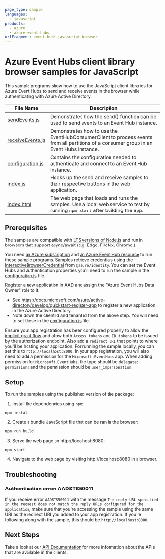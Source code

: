 ```yaml
---
page_type: sample
languages:
  - javascript
products:
  - azure
  - azure-event-hubs
urlFragment: event-hubs-javascript-browser
---
```


# Azure Event Hubs client library browser samples for JavaScript

This sample programs show how to use the JavaScript client libraries for Azure Event Hubs to send and receive events in the browser while authenticating with Azure Active Directory.

| **File Name**                     | **Description**                                                                                                                         |
| --------------------------------- | --------------------------------------------------------------------------------------------------------------------------------------- |
| [sendEvents.js][sendevents]       | Demonstrates how the send() function can be used to send events to an Event Hub instance.                                               |
| [receiveEvents.js][receiveevents] | Demonstrates how to use the EventHubConsumerClient to process events from all partitions of a consumer group in an Event Hubs instance. |
| [configuration.js][configuration] | Contains the configuration needed to authenticate and connect to an Event Hub instance.                                                 |
| [index.js][app]                   | Hooks up the send and receive samples to their respective buttons in the web application.                                               |
| [index.html][htmlpage]            | The web page that loads and runs the samples. Use a local web service to test by running `npm start` after building the app.            |

## Prerequisites

The samples are compatible with [LTS versions of Node.js](https://nodejs.org/about/releases/) and run in browsers that support async/await (e.g. Edge, Firefox, Chrome.)

You need [an Azure subscription][freesub] and [an Azure Event Hub resource][azhubacct] to run these sample programs.
Samples retrieve credentials using the [InteractiveBrowserCredential][browsercred] from `@azure/identity`.
You can set the Event Hubs and authentication properties you'll need to run the sample in the [configuration.js][configuration] file.

Register a new application in AAD and assign the "Azure Event Hubs Data Owner" role to it.

- See https://docs.microsoft.com/azure/active-directory/develop/quickstart-register-app
  to register a new application in the Azure Active Directory.
- Note down the client id and tenant id from the above step.
  You will need to set these in the [configuration.js][configuration] file.

Ensure your app registration has been configured properly to allow the [implicit grant flow][implicitgrantflow]
and allow both `Access tokens` and `ID tokens` to be issued by the authorization endpoint.
Also add a `redirect URI` that points to where you'll be hosting your application.
For running the sample locally, you can set this to `http://localhost:8080`.
In your app registration, you will also need to add a permission for the `Microsoft.EventHubs` app.
When adding permission for `Microsoft.EventHubs`, the type should be `delegated permissions` and the permission should be `user_impersonation`.

## Setup

To run the samples using the published version of the package:

1. Install the dependencies using `npm`:

```bash
npm install
```

2. Create a bundle JavaScript file that can be ran in the browser:

```bash
npm run build
```

3. Serve the web page on http://localhost:8080:

```bash
npm start
```

4. Navigate to the web page by visiting http://localhost:8080 in a browser.

## Troubleshooting

### Authentication error: AADSTS50011

If you receive error `AADSTS50011` with the message `The reply URL specified in the request does not match the reply URLs configured for the application`, make sure that you're accessing the sample using the same URI
as the redirect URI you added to your app registration. If you're following along with the sample, this should be `http://localhost:8080`.

## Next Steps

Take a look at our [API Documentation][apiref] for more information about the APIs that are available in the clients.

[sendevents]: https://github.com/Azure/azure-sdk-for-js/tree/main/sdk/eventhub/event-hubs/samples/browserSample/src/sendEvents.js
[receiveevents]: https://github.com/Azure/azure-sdk-for-js/tree/main/sdk/eventhub/event-hubs/samples/browserSample/src/receiveEvents.js
[configuration]: https://github.com/Azure/azure-sdk-for-js/tree/main/sdk/eventhub/event-hubs/samples/browserSample/src/configuration.js
[app]: https://github.com/Azure/azure-sdk-for-js/tree/main/sdk/eventhub/event-hubs/samples/browserSample/src/index.js
[htmlpage]: https://github.com/Azure/azure-sdk-for-js/tree/main/sdk/eventhub/event-hubs/samples/browserSample/index.html
[apiref]: https://docs.microsoft.com/javascript/api/@azure/event-hubs
[azhubacct]: https://docs.microsoft.com/azure/event-hubs/event-hubs-node-get-started-send
[aziothub]: https://docs.microsoft.com/azure/iot-hub/iot-hub-node-node-module-twin-getstarted
[freesub]: https://azure.microsoft.com/free/
[browsercred]: https://github.com/Azure/azure-sdk-for-js/blob/main/documentation/using-azure-identity.md#interactivebrowsercredential
[implicitgrantflow]: https://docs.microsoft.com/azure/active-directory/develop/v2-oauth2-implicit-grant-flow
